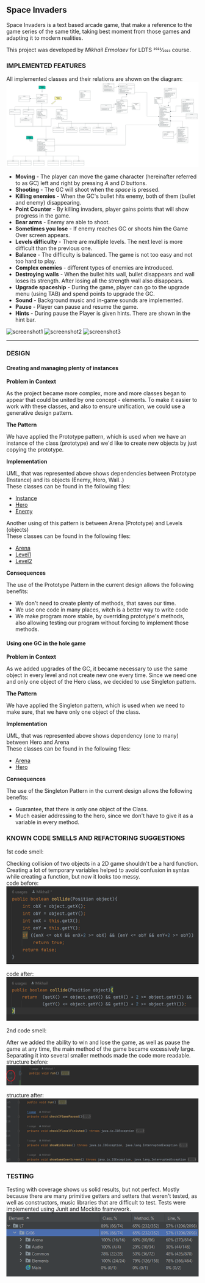 ##  Space Invaders 

Space Invaders is a text based arcade game,
that make a reference to the game series of
the same title, taking best moment from those games
and adapting it to modern realities.

This project was developed by *Mikhail Ermolaev* for LDTS 2022⁄2023 course.

### IMPLEMENTED FEATURES

All implemented classes and their relations are shown on the diagram:\
![UML diagram](/docs/images/SpaceInvadersDiagram.jpeg "UML diagram")

- **Moving** - The player can move the game character (hereinafter referred to as GC) 
left and right by pressing *A* and *D* buttons.
- **Shooting** - The GC will shoot when the *space* is pressed.
- **Killing enemies** - When the GC's bullet hits enemy, both of them
(bullet and enemy) disappearing.
- **Point Counter** - By killing invaders, player gains points
that will show progress in the game.
- **Bear arms** - Enemy are able to shoot.
- **Sometimes you lose** - If enemy reaches GC or shoots him
the Game Over screen appears.
- **Levels difficulty** - There are multiple levels. The next level is more difficult than the previous one.
- **Balance** - The difficulty is balanced. The game is not too easy and not too hard to play.
- **Complex enemies** - different types of enemies are introduced.
- **Destroying walls** - When the bullet hits wall, bullet disappears
and wall loses its strength. After losing all the strength wall 
also disappears.
- **Upgrade spaceship** - During the game, player can go to the upgrade menu (using TAB) and spend points
to upgrade the GC.
- **Sound** - Background music and in-game sounds are implemented.
- **Pause** - Player can pause and resume the game. 
- **Hints** - During pause the Player is given hints. There are shown in the hint bar.

![screenshot1](/docs/images/screenshot1.png "main menu")
![screenshot2](/docs/images/screenshot2.png "gameplay")
![screenshot3](/docs/images/screenshot3.png "upgrade menu")

------

### DESIGN

#### Creating and managing plenty of instances
**Problem in Context**

As the project became more complex, more and more classes 
began to appear that could be united by one concept - elements.
To make it easier to work with these classes, and also to 
ensure unification, we could use a generative design pattern.

**The Pattern**

We have applied the Prototype pattern, which is used when we have an instance 
of the class (prototype) and we'd like to create new objects by just copying 
the prototype.

**Implementation**

UML, that was represented above shows dependencies between Prototype (Instance) 
and its objects (Enemy, Hero, Wall..)\
These classes can be found in the following files:
- [Instance](https://github.com/FEUP-LDTS-2022/project-l07gr06/blob/master/src/main/java/L7/Gr06/Elements/Instance.java)
- [Hero](https://github.com/FEUP-LDTS-2022/project-l07gr06/blob/master/src/main/java/L7/Gr06/Elements/Hero.java)
- [Enemy](https://github.com/FEUP-LDTS-2022/project-l07gr06/blob/master/src/main/java/L7/Gr06/Elements/Enemies/Enemy.java)

Another using of this pattern is between  Arena (Prototype) and Levels (objects)\
These classes can be found in the following files:
- [Arena](https://github.com/FEUP-LDTS-2022/project-l07gr06/blob/master/src/main/java/L7/Gr06/Arena/Arena.java)
- [Level1](https://github.com/FEUP-LDTS-2022/project-l07gr06/blob/master/src/main/java/L7/Gr06/Arena/Level1.java)
- [Level2](https://github.com/FEUP-LDTS-2022/project-l07gr06/blob/master/src/main/java/L7/Gr06/Arena/Level2.java)

**Consequences**

The use of the Prototype Pattern in the current design allows the following benefits:
- We don't need to create plenty of methods, that saves our time.
- We use one code in many places, witch is a better way to write code
- We make program more stable, by overriding prototype's methods,  
also allowing testing our program without forcing to implement those methods.

#### Using one GC in the hole game

**Problem in Context**

As we added upgrades of the GC, it became necessary to use the same object in every 
level and not create new one every time. Since we need one and only one object of the Hero class, 
we decided to use Singleton pattern.

**The Pattern**

We have applied the Singleton pattern, which is used when we need to make sure, 
that we have only one object of the class.

**Implementation**

UML, that was represented above shows dependency (one to many) between Hero and Arena\
These classes can be found in the following files:
- [Arena](https://github.com/FEUP-LDTS-2022/project-l07gr06/blob/master/src/main/java/L7/Gr06/Arena/Arena.java)
- [Hero](https://github.com/FEUP-LDTS-2022/project-l07gr06/blob/master/src/main/java/L7/Gr06/Elements/Hero.java)

**Consequences**

The use of the Singleton Pattern in the current design allows the following benefits:
- Guarantee, that there is only one object of the Class.
- Much easier addressing to the hero, since we don't have to give it as a variable in every method.

### KNOWN CODE SMELLS AND REFACTORING SUGGESTIONS

1st code smell:

Checking collision of two objects in a 2D game shouldn't be a hard function.\
Creating a lot of temporary variables helped to avoid confusion in syntax while 
creating a function, but now it looks too messy.\
code before:
![codeSmell1a](/docs/images/codeSmell1a.png "1st code smell (before)")

code after:
![codeSmell1b](/docs/images/codeSmell1b.png "1st code smell (after)")

2nd code smell:

After we added the ability to win and lose the game, as well as pause the game at 
any time, the main method of the game became excessively large. 
Separating it into several smaller methods made the code more readable.\
structure before:
![codeSmell2a](/docs/images/codeSmell2a.png "2nd code smell (before)")

structure after:
![codeSmell2b](/docs/images/codeSmell2b.png "2nd code smell (after)")

### TESTING

Testing with coverage shows us solid results, but not perfect. Mostly because
there are many primitive getters and setters that weren't tested,
as well as constructors, music libraries that are difficult to test.
Tests were implemented using Junit and Mockito framework.
![Test coverage](/docs/images/testResults.png "Test with coverage")


